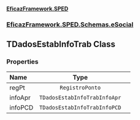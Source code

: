 #### [EficazFramework.SPED](EficazFrameworkSPED.md 'EficazFramework SPED')
### [EficazFramework.SPED.Schemas.eSocial](EficazFramework.SPED.Schemas.eSocial.md 'EficazFramework.SPED.Schemas.eSocial')

## TDadosEstabInfoTrab Class
### Properties

| Name | Type | |
| :--- | :---: | :--- |
| regPt | `RegistroPonto` |  |
| infoApr | `TDadosEstabInfoTrabInfoApr` |  |
| infoPCD | `TDadosEstabInfoTrabInfoPCD` |  |

